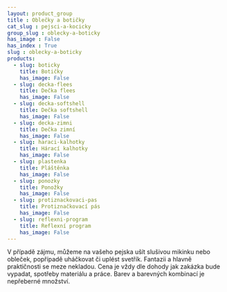 ```yaml
---
layout: product_group
title : Oblečky a botičky
cat_slug : pejsci-a-kocicky
group_slug : oblecky-a-boticky
has_image : False
has_index : True
slug : oblecky-a-boticky
products:
  - slug: boticky
    title: Botičky
    has_image: False
  - slug: decka-flees
    title: Dečka flees
    has_image: False
  - slug: decka-softshell
    title: Dečka softshell
    has_image: False
  - slug: decka-zimni
    title: Dečka zimní
    has_image: False
  - slug: haraci-kalhotky
    title: Hárací kalhotky
    has_image: False
  - slug: plastenka
    title: Pláštěnka
    has_image: False
  - slug: ponozky
    title: Ponožky
    has_image: False
  - slug: protiznackovaci-pas
    title: Protiznačkovací pás
    has_image: False
  - slug: reflexni-program
    title: Reflexní program
    has_image: False
---
```


V případě zájmu, můžeme na vašeho pejska ušít slušivou mikinku nebo obleček, popřípadě uháčkovat či uplést svetřík. Fantazii a hlavně praktičnosti se meze nekladou. Cena je vždy dle dohody jak zakázka bude vypadat, spotřeby materiálu a práce. Barev a barevných kombinací je nepřeberné množství.
